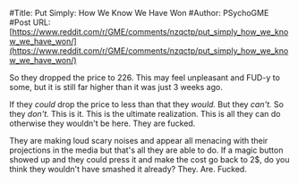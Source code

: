 #Title: Put Simply: How We Know We Have Won
#Author: PSychoGME
#Post URL: [https://www.reddit.com/r/GME/comments/nzqctp/put_simply_how_we_know_we_have_won/](https://www.reddit.com/r/GME/comments/nzqctp/put_simply_how_we_know_we_have_won/)


So they dropped the price to 226. This may feel unpleasant and FUD-y to some, but it is still far higher than it was just 3 weeks ago. 

If they *could* drop the price to less than that they *would.* But they *can't.* So they *don't.* This is it. This is the ultimate realization. This is all they can do otherwise they wouldn't be here. They are fucked.

They are making loud scary noises and appear all menacing with their projections in the media but that's all they are able to do. If a magic button showed up and they could press it and make the cost go back to 2$, do you think they wouldn't have smashed it already? They. Are. Fucked.